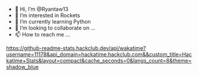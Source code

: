 - 👋 Hi, I’m @Ryantaw13
- 👀 I’m interested in Rockets
- 🌱 I’m currently learning Python
- 💞️ I’m looking to collaborate on ...
- 📫 How to reach me ...

https://github-readme-stats.hackclub.dev/api/wakatime?username=11178&api_domain=hackatime.hackclub.com&&custom_title=Hackatime+Stats&layout=compact&cache_seconds=0&langs_count=8&theme=shadow_blue

<!---
Ryantaw13/Ryantaw13 is a ✨ special ✨ repository because its `README.md` (this file) appears on your GitHub profile.
You can click the Preview link to take a look at your changes.
--->
